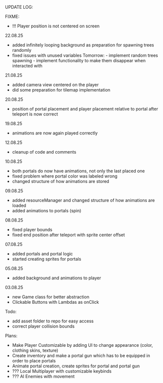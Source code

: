 UPDATE LOG:

FIXME:
- !!! Player position is not centered on screen

22.08.25
- added infinitely looping background as preparation for spawning trees randomly
- fixed issues with unused variables
    Tomorrow:
        - implement random trees spawning
        - implement functionality to make them disappear when interacted with

21.08.25
- added camera view centered on the player
- did some preparation for tilemap implementation

20.08.25
- position of portal placement and player placement relative to portal after teleport is now correct

19.08.25
- animations are now again played correctly 

12.08.25
- cleanup of code and comments

10.08.25
- both portals do now have animations, not only the last placed one
- fixed problem where portal color was labeled wrong
- changed structure of how animations are stored

09.08.25
- added resourceManager and changed structure of how animations are loaded
- added animations to portals (spin)

08.08.25
- fixed player bounds
- fixed end position after teleport with sprite center offset

07.08.25
- added portals and portal logic
- started creating sprites for portals

05.08.25
- added background and animations to player

03.08.25
- new Game class for better abstraction
- Clickable Buttons with Lambdas as onClick

Todo:
- add asset folder to repo for easy access
- correct player collision bounds

Plans:
- Make Player Customizable by adding UI to change appearance (color, clothing skins, texture)
- Create inventory and make a portal gun which has to be equipped in order to place portals
- Animate portal creation, create sprites for portal and portal gun
- ??? Local Multiplayer with customizable keybinds
- ??? AI Enemies with movement
